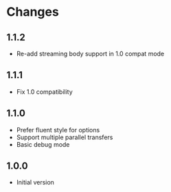 # Changes

## 1.1.2

- Re-add streaming body support in 1.0 compat mode

## 1.1.1

- Fix 1.0 compatibility

## 1.1.0

- Prefer fluent style for options
- Support multiple parallel transfers
- Basic debug mode

## 1.0.0

- Initial version
